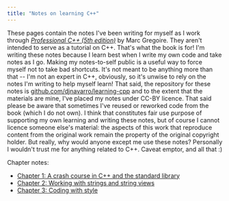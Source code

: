 ```yaml
---
title: "Notes on learning C++"
---
```


These pages contain the notes I've been writing for myself as I work through [*Professional C++ (5th edition)*](https://www.wiley.com/en-us/Professional+C%2B%2B%2C+5th+Edition-p-9781119695400) by Marc Gregoire. They aren't intended to serve as a tutorial on C++. That's what the book is for! I'm writing these notes because I learn best when I write my own code and take notes as I go. Making my notes-to-self public is a useful way to force myself not to take bad shortcuts. It's not meant to be anything more than that -- I'm not an expert in C++, obviously, so it's unwise to rely on the notes I'm writing to help myself learn! That said, the repository for these notes is [github.com/djnavarro/learning-cpp](https://github.com/djnavarro/learning-cpp) and to the extent that the materials are mine, I've placed my notes under CC-BY licence. That said please be aware that sometimes I've reused or reworked code from the book (which I do not own). I think that constitutes fair use purpose of supporting my own learning and writing these notes, but of course I cannot licence someone else's material: the aspects of this work that reproduce content from the original work remain the property of the original copyright holder. But really, why would anyone except me use these notes? Personally I wouldn't trust me for anything related to C++. Caveat emptor, and all that :)

Chapter notes:

- [Chapter 1: A crash course in C++ and the standard library](chapter-01.html)
- [Chapter 2: Working with strings and string views](chapter-02.html)
- [Chapter 3: Coding with style](chapter-03.html)